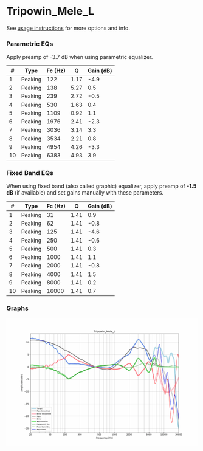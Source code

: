 # Tripowin_Mele_L
See [usage instructions](https://github.com/jaakkopasanen/AutoEq#usage) for more options and info.

### Parametric EQs
Apply preamp of -3.7 dB when using parametric equalizer.

|   # | Type    |   Fc (Hz) |    Q |   Gain (dB) |
|-----|---------|-----------|------|-------------|
|   1 | Peaking |       122 | 1.17 |        -4.9 |
|   2 | Peaking |       138 | 5.27 |         0.5 |
|   3 | Peaking |       239 | 2.72 |        -0.5 |
|   4 | Peaking |       530 | 1.63 |         0.4 |
|   5 | Peaking |      1109 | 0.92 |         1.1 |
|   6 | Peaking |      1976 | 2.41 |        -2.3 |
|   7 | Peaking |      3036 | 3.14 |         3.3 |
|   8 | Peaking |      3534 | 2.21 |         0.8 |
|   9 | Peaking |      4954 | 4.26 |        -3.3 |
|  10 | Peaking |      6383 | 4.93 |         3.9 |

### Fixed Band EQs
When using fixed band (also called graphic) equalizer, apply preamp of **-1.5 dB** (if available) and set gains manually with these parameters.

|   # | Type    |   Fc (Hz) |    Q |   Gain (dB) |
|-----|---------|-----------|------|-------------|
|   1 | Peaking |        31 | 1.41 |         0.9 |
|   2 | Peaking |        62 | 1.41 |        -0.8 |
|   3 | Peaking |       125 | 1.41 |        -4.6 |
|   4 | Peaking |       250 | 1.41 |        -0.6 |
|   5 | Peaking |       500 | 1.41 |         0.3 |
|   6 | Peaking |      1000 | 1.41 |         1.1 |
|   7 | Peaking |      2000 | 1.41 |        -0.8 |
|   8 | Peaking |      4000 | 1.41 |         1.5 |
|   9 | Peaking |      8000 | 1.41 |         0.2 |
|  10 | Peaking |     16000 | 1.41 |         0.7 |

### Graphs
![](./Tripowin_Mele_L.png)
